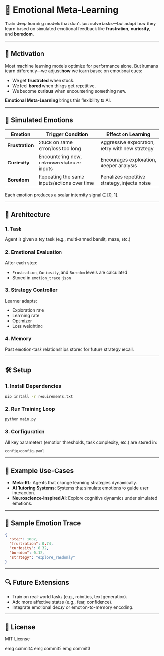 # 🧠 Emotional Meta-Learning

Train deep learning models that don't just solve tasks—but adapt how they learn based on simulated emotional feedback like **frustration**, **curiosity**, and **boredom**.

---

## 🚀 Motivation

Most machine learning models optimize for performance alone. But humans learn differently—we adjust **how** we learn based on emotional cues:

* We get **frustrated** when stuck.
* We feel **bored** when things get repetitive.
* We become **curious** when encountering something new.

**Emotional Meta-Learning** brings this flexibility to AI.

---

## 🧠 Simulated Emotions

| Emotion         | Trigger Condition                           | Effect on Learning                              |
| --------------- | ------------------------------------------- | ----------------------------------------------- |
| **Frustration** | Stuck on same error/loss too long           | Aggressive exploration, retry with new strategy |
| **Curiosity**   | Encountering new, unknown states or inputs  | Encourages exploration, deeper analysis         |
| **Boredom**     | Repeating the same inputs/actions over time | Penalizes repetitive strategy, injects noise    |

Each emotion produces a scalar intensity signal ∈ \[0, 1].

---

## 🧬 Architecture

### 1. Task

Agent is given a toy task (e.g., multi-armed bandit, maze, etc.)

### 2. Emotional Evaluation

After each step:

* `Frustration`, `Curiosity`, and `Boredom` levels are calculated
* Stored in `emotion_trace.json`

### 3. Strategy Controller

Learner adapts:

* Exploration rate
* Learning rate
* Optimizer
* Loss weighting

### 4. Memory

Past emotion-task relationships stored for future strategy recall.

---

## 🛠️ Setup

### 1. Install Dependencies

```bash
pip install -r requirements.txt
```

### 2. Run Training Loop

```bash
python main.py
```

### 3. Configuration

All key parameters (emotion thresholds, task complexity, etc.) are stored in:

```
config/config.yaml
```

---

## 🌊 Example Use-Cases

* **Meta-RL**: Agents that change learning strategies dynamically.
* **AI Tutoring Systems**: Systems that simulate emotions to guide user interaction.
* **Neuroscience-Inspired AI**: Explore cognitive dynamics under simulated emotions.

---

## 🧪 Sample Emotion Trace

```json
{
  "step": 1002,
  "frustration": 0.74,
  "curiosity": 0.32,
  "boredom": 0.12,
  "strategy": "explore_randomly"
}
```

---

## 🔍 Future Extensions

* Train on real-world tasks (e.g., robotics, text generation).
* Add more affective states (e.g., fear, confidence).
* Integrate emotional decay or emotion-to-memory encoding.

---

## 📄 License

MIT License



emg commit4
emg commit2
emg commit3